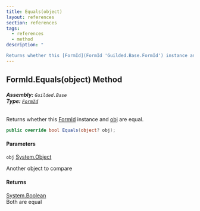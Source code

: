 ```yaml
---
title: Equals(object)
layout: references
section: references
tags:
  - references
  - method
description: "

Returns whether this [FormId](FormId 'Guilded.Base.FormId') instance and [obj](FormId.Equals(object)#Guilded.Base.FormId.Equals(object).obj 'Guilded.Base.FormId.Equals(object).obj') are equal."
---
```


## FormId.Equals(object) Method
###### **Assembly:** `Guilded.Base`<br/>**Type:** [`FormId`](FormId 'Guilded.Base.FormId')

Returns whether this [FormId](FormId 'Guilded.Base.FormId') instance and [obj](FormId.Equals(object)#Guilded.Base.FormId.Equals(object).obj 'Guilded.Base.FormId.Equals(object).obj') are equal.

```csharp
public override bool Equals(object? obj);
```
#### Parameters

<a name='Guilded.Base.FormId.Equals(object).obj'></a>

`obj` [System.Object](https://docs.microsoft.com/en-us/dotnet/api/System.Object 'System.Object')

Another object to compare

#### Returns
[System.Boolean](https://docs.microsoft.com/en-us/dotnet/api/System.Boolean 'System.Boolean')  
Both are equal